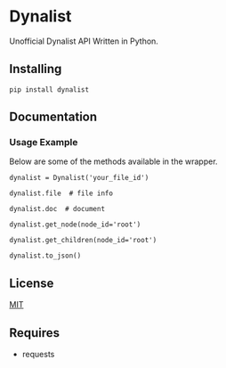 # Dynalist

Unofficial Dynalist API Written in Python.

## Installing

```
pip install dynalist
```

## Documentation

### Usage Example

Below are some of the methods available in the wrapper.

```
dynalist = Dynalist('your_file_id')

dynalist.file  # file info

dynalist.doc  # document

dynalist.get_node(node_id='root')

dynalist.get_children(node_id='root')

dynalist.to_json()

```

## License
[MIT](https://opensource.org/licenses/MIT)

## Requires
* requests
